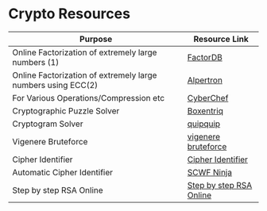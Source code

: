 # Crypto Resources

|Purpose|Resource Link|
| ------ |------|
|Online Factorization of extremely large numbers (1)|[FactorDB](http://factordb.com)|
|Online Factorization of extremely large numbers using ECC(2)|[Alpertron](https://www.alpertron.com.ar/ECM.HTM)|
|For Various Operations/Compression etc|[CyberChef](https://gchq.github.io/CyberChef)|
|Cryptographic Puzzle Solver|[Boxentriq](https://www.boxentriq.com)|
|Cryptogram Solver|[quipquip](https://www.quipqiup.com/)|
|Vigenere Bruteforce|[vigenere bruteforce](https://www.guballa.de/vigenere-solver)|
|Cipher Identifier|[Cipher Identifier](https://bionsgadgets.appspot.com/gadget_forms/refscore_extended.html)|
|Automatic Cipher Identifier|[SCWF Ninja](https://scwf.dima.ninja/)|
|Step by step RSA Online|[Step by step RSA Online](https://www.cryptool.org/en/cto-highlights/rsa-step-by-step)|
